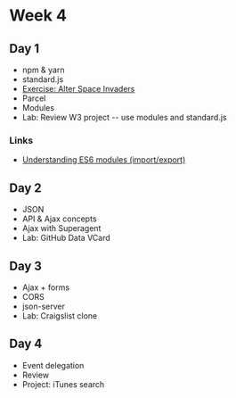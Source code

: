 # Week 4

## Day 1

* npm & yarn
* standard.js
* [Exercise: Alter Space Invaders](exercises/alter-space/)
* Parcel
* Modules
* Lab: Review W3 project -- use modules and standard.js

### Links

* [Understanding ES6 modules (import/export)](https://www.sitepoint.com/understanding-es6-modules/)
  
## Day 2

* JSON
* API & Ajax concepts
* Ajax with Superagent
* Lab: GitHub Data VCard

## Day 3

* Ajax + forms
* CORS
* json-server
* Lab: Craigslist clone

## Day 4

* Event delegation
* Review
* Project: iTunes search
